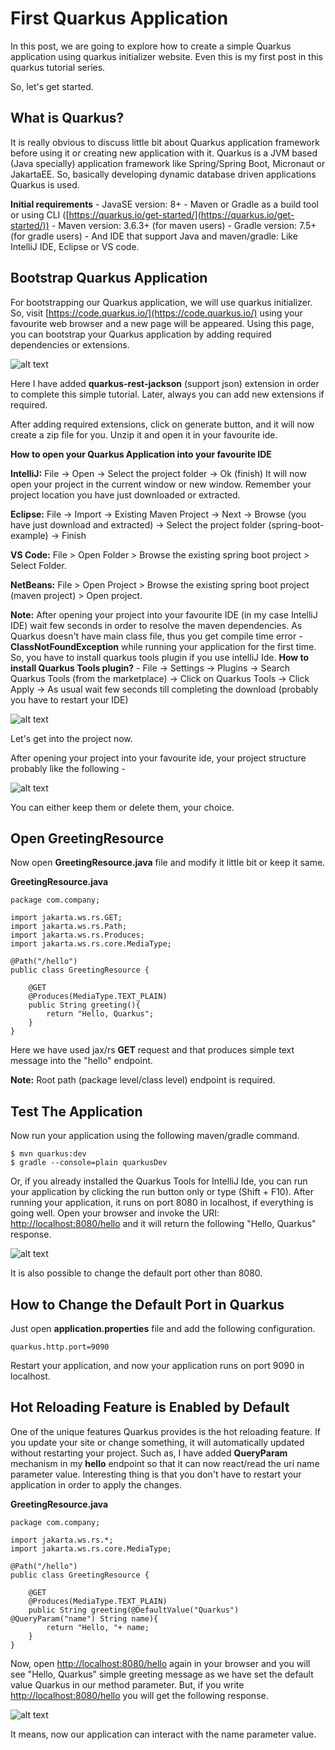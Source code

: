 # First Quarkus Application

In this post, we are going to explore how to create a simple Quarkus application using quarkus initializer website. Even this is my first post in this quarkus tutorial series.

So, let's get started.

## What is Quarkus? 

It is really obvious to discuss little bit about Quarkus application framework before using it or creating new application with it. Quarkus is a JVM based (Java specially) application framework like Spring/Spring Boot, Micronaut or JakartaEE. So, basically developing dynamic database driven applications Quarkus is used.


**Initial requirements**
    - JavaSE version: 8+
    - Maven or Gradle as a build tool or using CLI ([https://quarkus.io/get-started/](https://quarkus.io/get-started/))
    - Maven version: 3.6.3+ (for maven users)
    - Gradle version: 7.5+ (for gradle users)
    - And IDE that support Java and maven/gradle: Like IntelliJ IDE, Eclipse or VS code.


## Bootstrap Quarkus Application

For bootstrapping our Quarkus application, we will use quarkus initializer. So, visit [https://code.quarkus.io/](https://code.quarkus.io/) using your favourite web browser and a new page will be appeared. Using this page, you can bootstrap your Quarkus application by adding required dependencies or extensions.

![alt text](img1.png)

Here I have added **quarkus-rest-jackson** (support json) extension in order to complete this simple tutorial. Later, always you can add new extensions if required.

After adding required extensions, click on generate button, and it will now create a zip file for you. Unzip it and open it in your favourite ide.

**How to open your Quarkus Application into your favourite IDE**

**IntelliJ:** File -> Open -> Select the project folder -> Ok (finish) It will now open your project in the current window or new window. Remember your project location you have just downloaded or extracted.

**Eclipse:** File -> Import -> Existing Maven Project -> Next -> Browse (you have just download and extracted) -> Select the project folder (spring-boot-example) -> Finish

**VS Code:** File > Open Folder > Browse the existing spring boot project > Select Folder.

**NetBeans:** File > Open Project > Browse the existing spring boot project (maven project) > Open project.

**Note:** After opening your project into your favourite IDE (in my case IntelliJ IDE) wait few seconds in order to resolve the maven dependencies. As Quarkus doesn't have main class file, thus you get compile time error - **ClassNotFoundException** while running your application for the first time. So, you have to install quarkus tools plugin if you use intelliJ Ide. **How to install Quarkus Tools plugin?** - File -> Settings -> Plugins -> Search Quarkus Tools (from the marketplace) -> Click on Quarkus Tools -> Click Apply -> As usual wait few seconds till completing the download (probably you have to restart your IDE)

![alt text](img2.png)

Let's get into the project now. 

After opening your project into your favourite ide, your project structure probably like the following -

![alt text](img3.png)

You can either keep them or delete them, your choice.

## Open GreetingResource 

Now open **GreetingResource.java** file and modify it little bit or keep it same.

**GreetingResource.java**

```
package com.company;

import jakarta.ws.rs.GET;
import jakarta.ws.rs.Path;
import jakarta.ws.rs.Produces;
import jakarta.ws.rs.core.MediaType;

@Path("/hello")
public class GreetingResource {

    @GET
    @Produces(MediaType.TEXT_PLAIN)
    public String greeting(){
        return "Hello, Quarkus";
    }
}
```

Here we have used jax/rs **GET** request and that produces simple text message into the "hello" endpoint.

**Note:** Root path (package level/class level) endpoint is required.

## Test The Application

Now run your application using the following maven/gradle command.

```
$ mvn quarkus:dev
$ gradle --console=plain quarkusDev
```

Or, if you already installed the Quarkus Tools for IntelliJ Ide, you can run your application by clicking the run button only or type (Shift + F10). After running your application, it runs on port 8080 in localhost, if everything is going well. Open your browser and invoke the URI: [http://localhost:8080/hello](http://localhost:8080/hello) and it will return the following "Hello, Quarkus" response.

![alt text](img4.png)

It is also possible to change the default port other than 8080.

## How to Change the Default Port in Quarkus

Just open **application.properties** file and add the following configuration.

```
quarkus.http.port=9090 
```
Restart your application, and now your application runs on port 9090 in localhost. 

## Hot Reloading Feature is Enabled by Default

One of the unique features Quarkus provides is the hot reloading feature. If you update your site or change something, it will automatically updated without restarting your project. Such as, I have added **QueryParam** mechanism in my **hello** endpoint so that it can now react/read the uri name parameter value. Interesting thing is that you don't have to restart your application in order to apply the changes.


**GreetingResource.java**

```
package com.company;

import jakarta.ws.rs.*;
import jakarta.ws.rs.core.MediaType;

@Path("/hello")
public class GreetingResource {

    @GET
    @Produces(MediaType.TEXT_PLAIN)
    public String greeting(@DefaultValue("Quarkus") @QueryParam("name") String name){
        return "Hello, "+ name;
    }
}
```

Now, open [http://localhost:8080/hello](http://localhost:8080/hello) again in your browser and you will see "Hello, Quarkus" simple greeting message as we have set the default value Quarkus in our method parameter. But, if you write [http://localhost:8080/hello](http://localhost:8080/hello?name=Java) you will get the following response.

![alt text](img5.png)

It means, now our application can interact with the name parameter value.



